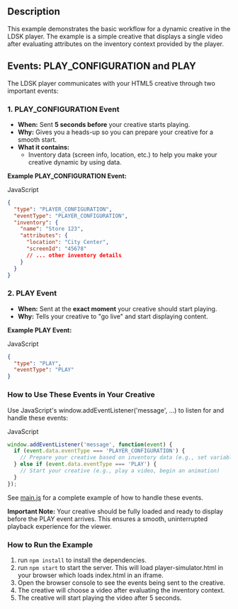 ## Description
This example demonstrates the basic workflow for a dynamic creative in the LDSK player.
The example is a simple creative that displays a single video after evaluating attributes on the inventory context provided by the player.

## Events: PLAY_CONFIGURATION and PLAY

The LDSK player communicates with your HTML5 creative through two important events:

### 1. PLAY_CONFIGURATION Event

* **When:** Sent **5 seconds before** your creative starts playing.
* **Why:** Gives you a heads-up so you can prepare your creative for a smooth start.
* **What it contains:**
    * Inventory data (screen info, location, etc.) to help you make your creative dynamic by using data.

**Example PLAY_CONFIGURATION Event:**

JavaScript

```json
{
  "type": "PLAYER_CONFIGURATION",
  "eventType": "PLAYER_CONFIGURATION",
  "inventory": {
    "name": "Store 123",
    "attributes": {
      "location": "City Center",
      "screenId": "45678"
      // ... other inventory details
    }
  }
}
```

### 2. PLAY Event

* **When:** Sent at the **exact moment** your creative should start playing.
* **Why:** Tells your creative to "go live" and start displaying content.

**Example PLAY Event:**

JavaScript

```json
{
  "type": "PLAY",
  "eventType": "PLAY"
}
```

### How to Use These Events in Your Creative

Use JavaScript's window.addEventListener('message', ...) to listen for and handle these events:

JavaScript
```javascript
window.addEventListener('message', function(event) {
  if (event.data.eventType === 'PLAYER_CONFIGURATION') {
    // Prepare your creative based on inventory data (e.g., set variables)
  } else if (event.data.eventType === 'PLAY') {
    // Start your creative (e.g., play a video, begin an animation)
  }
});

```
See [main.js](./main.js) for a complete example of how to handle these events.

**Important Note:** Your creative should be fully loaded and ready to display before the PLAY event arrives. This ensures a smooth, uninterrupted playback experience for the viewer.

### How to Run the Example

1. run `npm install` to install the dependencies.
2. run `npm start` to start the server.  This will load player-simulator.html in your browser which loads index.html in an iframe.
3. Open the browser console to see the events being sent to the creative.
4. The creative will choose a video after evaluating the inventory context.
5. The creative will start playing the video after 5 seconds.
